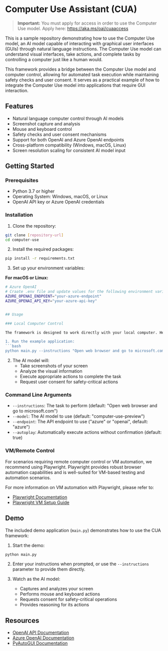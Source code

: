 # Computer Use Assistant (CUA)
> **Important:** You must apply for access in order to use the Computer Use model. Apply here: https://aka.ms/oai/cuaaccess

This is a sample repository demonstrating how to use the Computer Use model, an AI model capable of interacting with graphical user interfaces (GUIs) through natural language instructions. The Computer Use model can understand visual interfaces, take actions, and complete tasks by controlling a computer just like a human would.

This framework provides a bridge between the Computer Use model and computer control, allowing for automated task execution while maintaining safety checks and user consent. It serves as a practical example of how to integrate the Computer Use model into applications that require GUI interaction.

## Features

* Natural language computer control through AI models
* Screenshot capture and analysis
* Mouse and keyboard control
* Safety checks and user consent mechanisms
* Support for both OpenAI and Azure OpenAI endpoints
* Cross-platform compatibility (Windows, macOS, Linux)
* Screen resolution scaling for consistent AI model input

## Getting Started

### Prerequisites

* Python 3.7 or higher
* Operating System: Windows, macOS, or Linux
* OpenAI API key or Azure OpenAI credentials

### Installation

1. Clone the repository:
```bash
git clone [repository-url]
cd computer-use
```

2. Install the required packages:
```bash
pip install -r requirements.txt
```

3. Set up your environment variables:

**For macOS or Linux:**
```bash
# Azure OpenAI  
# Craate .env file and update values for the following environment variables:   
AZURE_OPENAI_ENDPOINT="your-azure-endpoint"
AZURE_OPENAI_API_KEY="your-azure-api-key"


## Usage

### Local Computer Control

The framework is designed to work directly with your local computer. Here's how to use it:

1. Run the example application:
```bash
python main.py --instructions "Open web browser and go to microsoft.com"
```

2. The AI model will:
   - Take screenshots of your screen
   - Analyze the visual information
   - Execute appropriate actions to complete the task
   - Request user consent for safety-critical actions

### Command Line Arguments

* `--instructions`: The task to perform (default: "Open web browser and go to microsoft.com")
* `--model`: The AI model to use (default: "computer-use-preview")
* `--endpoint`: The API endpoint to use ("azure" or "openai", default: "azure")
* `--autoplay`: Automatically execute actions without confirmation (default: true)

### VM/Remote Control

For scenarios requiring remote computer control or VM automation, we recommend using Playwright. Playwright provides robust browser automation capabilities and is well-suited for VM-based testing and automation scenarios.

For more information on VM automation with Playwright, please refer to:
* [Playwright Documentation](https://playwright.dev/docs/intro)
* [Playwright VM Setup Guide](https://playwright.dev/docs/ci-intro)

## Demo

The included demo application (`main.py`) demonstrates how to use the CUA framework:

1. Start the demo:
```bash
python main.py
```

2. Enter your instructions when prompted, or use the `--instructions` parameter to provide them directly.

3. Watch as the AI model:
   - Captures and analyzes your screen
   - Performs mouse and keyboard actions
   - Requests consent for safety-critical operations
   - Provides reasoning for its actions

## Resources

* [OpenAI API Documentation](https://platform.openai.com/docs/api-reference)
* [Azure OpenAI Documentation](https://learn.microsoft.com/en-us/azure/ai-services/openai/)
* [PyAutoGUI Documentation](https://pyautogui.readthedocs.io/)

